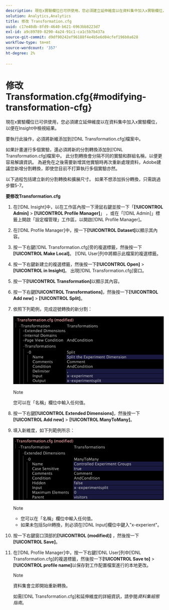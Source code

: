 ```yaml
---
description: 現在x實驗欄位已可供使用，您必須建立延伸維度以在資料集中加入x實驗欄位，以便在Insight中檢視結果。
solution: Analytics,Analytics
title: 修改 Transformation.cfg
uuid: c17e48db-8fd9-4640-b621-6963bb8223d7
exl-id: a9c89789-8290-4a24-91c1-ca1c5b7b437a
source-git-commit: d9df90242ef96188f4e4b5e6d04cfef196b0a628
workflow-type: tm+mt
source-wordcount: '357'
ht-degree: 2%

---
```


# 修改 Transformation.cfg{#modifying-transformation-cfg}

現在x實驗欄位已可供使用，您必須建立延伸維度以在資料集中加入x實驗欄位，以便在Insight中檢視結果。

要執行此操作，必須將新維添加到[!DNL Transformation.cfg]檔案中。

如果計畫運行多個實驗，還必須將新的分割轉換添加到[!DNL Transformation.cfg]檔案中。 此分割轉換會分隔不同的實驗和群組名稱，以便更容易解讀資訊。 為避免在之後需要新增其他實驗時再次重新處理資料，Adobe建議您新增分割轉換，即使您目前不打算執行多個實驗亦然。

以下過程包括建立新的分割轉換和擴展尺寸。 如果不想添加拆分轉換，只需跳過步驟5-7。

**要修改Transformation.cfg**

1. 在[!DNL Insight]中，以在工作區內按一下滑鼠右鍵並按一下「**[!UICONTROL Admin]** > **[!UICONTROL Profile Manager]**」 ，或在「[!DNL Admin]」標籤上開啟「設定檔管理」工作區，以開啟[!DNL Profile Manager]。
1. 在[!DNL Profile Manager]中，按一下&#x200B;**[!UICONTROL Dataset]**&#x200B;以顯示其內容。
1. 按一下右鍵[!DNL Transformation.cfg]旁的複選標籤，然後按一下&#x200B;**[!UICONTROL Make Local]**。 [!DNL User]列中將顯示此檔案的複選標籤。
1. 按一下右鍵新建立的複選標籤，然後按一下&#x200B;**[!UICONTROL Open]** > **[!UICONTROL in Insight]**。 出現[!DNL Transformation.cfg]窗口。
1. 按一下&#x200B;**[!UICONTROL Transformation]**&#x200B;以顯示其內容。
1. 按一下右鍵&#x200B;**[!UICONTROL Transformations]**，然後按一下&#x200B;**[!UICONTROL Add new]** > **[!UICONTROL Split]**。
1. 依照下列範例，完成逗號轉換的新分割：

   ![步驟資訊](assets/New_split_transformation.png)

   >[!NOTE]
   >
   >您可以在「名稱」欄位中輸入任何值。

1. 按一下右鍵&#x200B;**[!UICONTROL Extended Dimensions]**，然後按一下&#x200B;**[!UICONTROL Add new]** > **[!UICONTROL ManyToMany]**。
1. 填入新維度，如下列範例所示：

   ![步驟資訊](assets/New_Dimension_controlled_experiment_groups.png)

   >[!NOTE]
   >
   >* 您可以在「名稱」欄位中輸入任何值。
   >* 如果未包括Split轉換，則必須在[!DNL Input]欄位中鍵入&quot;x-experient&quot;。


1. 按一下右鍵窗口頂部的&#x200B;**[!UICONTROL (modified)]** ，然後按一下&#x200B;**[!UICONTROL Save]**。
1. 在[!DNL Profile Manager]中，按一下右鍵[!DNL User]列中[!DNL Transformation.cfg]的複選標籤，然後按一下&#x200B;**[!UICONTROL Save to]** > **[!UICONTROL profile name]**&#x200B;以保存對工作配置檔案進行的本地更改。

   >[!NOTE]
   >
   >資料集會立即開始重新轉換。

   如需[!DNL Transformation.cfg]和延伸維度的詳細資訊，請參閱&#x200B;*資料集組態指南*。
